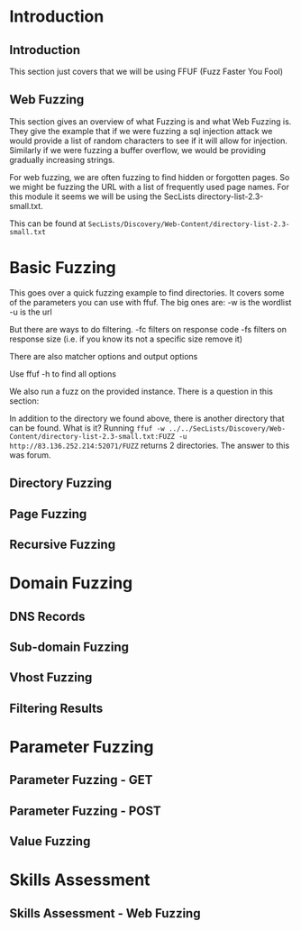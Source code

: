 # Introduction

## Introduction

This section just covers that we will be using FFUF (Fuzz Faster You Fool)

## Web Fuzzing

This section gives an overview of what Fuzzing is and what Web Fuzzing is. They give the example that if we were fuzzing a sql injection attack we would provide a list of random characters to see if it will allow for injection. Similarly if we were fuzzing a buffer overflow, we would be providing gradually increasing strings. 

For web fuzzing, we are often fuzzing to find hidden or forgotten pages. So we might be fuzzing the URL with a list of frequently used page names. For this module it seems we will be using the SecLists directory-list-2.3-small.txt.

This can be found at `SecLists/Discovery/Web-Content/directory-list-2.3-small.txt`

# Basic Fuzzing

This goes over a quick fuzzing example to find directories. It covers some of the parameters you can use with ffuf. The big ones are:
-w is the wordlist
-u is the url 

But there are ways to do filtering. 
-fc filters on response code
-fs filters on response size (i.e. if you know its not a specific size remove it)

There are also matcher options and output options

Use ffuf -h to find all options

We also run a fuzz on the provided instance. There is a question in this section:

In addition to the directory we found above, there is another directory that can be found. What is it? 
Running `ffuf -w ../../SecLists/Discovery/Web-Content/directory-list-2.3-small.txt:FUZZ -u http://83.136.252.214:52071/FUZZ` returns 2 directories. The answer to this was forum.

## Directory Fuzzing

## Page Fuzzing

## Recursive Fuzzing

# Domain Fuzzing

## DNS Records

## Sub-domain Fuzzing

## Vhost Fuzzing

## Filtering Results

# Parameter Fuzzing

## Parameter Fuzzing - GET

## Parameter Fuzzing - POST

## Value Fuzzing

# Skills Assessment

## Skills Assessment - Web Fuzzing
